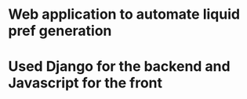 # Web application to automate liquid pref generation
# Used Django for the backend and Javascript for the front
